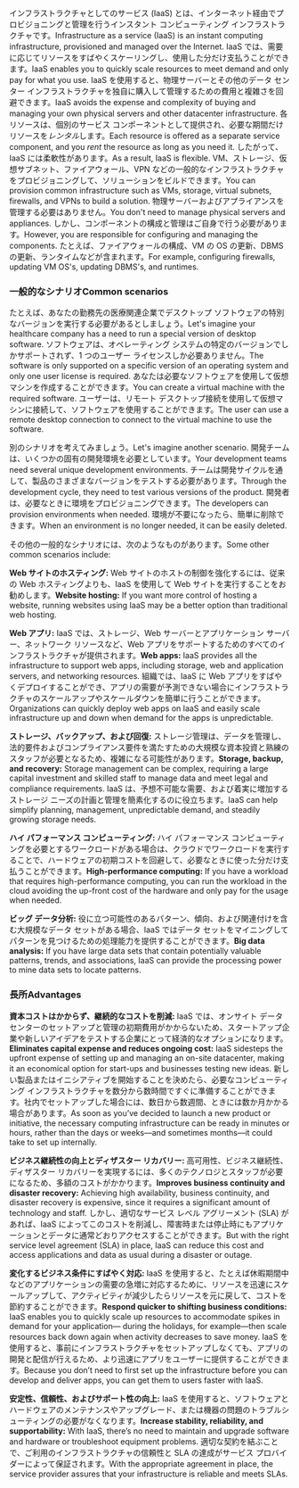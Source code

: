 <span data-ttu-id="11d46-101">インフラストラクチャとしてのサービス (IaaS) とは、インターネット経由でプロビジョニングと管理を行うインスタント コンピューティング インフラストラクチャです。</span><span class="sxs-lookup"><span data-stu-id="11d46-101">Infrastructure as a service (IaaS) is an instant computing infrastructure, provisioned and managed over the Internet.</span></span> <span data-ttu-id="11d46-102">IaaS では、需要に応じてリソースをすばやくスケーリングし、使用した分だけ支払うことができます。</span><span class="sxs-lookup"><span data-stu-id="11d46-102">IaaS enables you to quickly scale resources to meet demand and only pay for what you use.</span></span> <span data-ttu-id="11d46-103">IaaS を使用すると、物理サーバーとその他のデータ センター インフラストラクチャを独自に購入して管理するための費用と複雑さを回避できます。</span><span class="sxs-lookup"><span data-stu-id="11d46-103">IaaS avoids the expense and complexity of buying and managing your own physical servers and other datacenter infrastructure.</span></span> <span data-ttu-id="11d46-104">各リソースは、個別のサービス コンポーネントとして提供され、必要な期間だけリソースを*レンタル*します。</span><span class="sxs-lookup"><span data-stu-id="11d46-104">Each resource is offered as a separate service component, and you *rent* the resource as long as you need it.</span></span> <span data-ttu-id="11d46-105">したがって、IaaS には柔軟性があります。</span><span class="sxs-lookup"><span data-stu-id="11d46-105">As a result, IaaS is flexible.</span></span> <span data-ttu-id="11d46-106">VM、ストレージ、仮想サブネット、ファイアウォール、VPN などの一般的なインフラストラクチャをプロビジョニングして、ソリューションをビルドできます。</span><span class="sxs-lookup"><span data-stu-id="11d46-106">You can provision common infrastructure such as VMs, storage, virtual subnets, firewalls, and VPNs to build a solution.</span></span> <span data-ttu-id="11d46-107">物理サーバーおよびアプライアンスを管理する必要はありません。</span><span class="sxs-lookup"><span data-stu-id="11d46-107">You don't need to manage physical servers and appliances.</span></span> <span data-ttu-id="11d46-108">しかし、コンポーネントの構成と管理はご自身で行う必要があります。</span><span class="sxs-lookup"><span data-stu-id="11d46-108">However, you are responsible for configuring and managing the components.</span></span> <span data-ttu-id="11d46-109">たとえば、ファイアウォールの構成、VM の OS の更新、DBMS の更新、ランタイムなどが含まれます。</span><span class="sxs-lookup"><span data-stu-id="11d46-109">For example, configuring firewalls, updating VM OS's, updating DBMS's, and runtimes.</span></span>

### <a name="common-scenarios"></a><span data-ttu-id="11d46-110">一般的なシナリオ</span><span class="sxs-lookup"><span data-stu-id="11d46-110">Common scenarios</span></span> 

<span data-ttu-id="11d46-111">たとえば、あなたの勤務先の医療関連企業でデスクトップ ソフトウェアの特別なバージョンを実行する必要があるとしましょう。</span><span class="sxs-lookup"><span data-stu-id="11d46-111">Let's imagine your healthcare company has a need to run a special version of desktop software.</span></span> <span data-ttu-id="11d46-112">ソフトウェアは、オペレーティング システムの特定のバージョンでしかサポートされず、1 つのユーザー ライセンスしか必要ありません。</span><span class="sxs-lookup"><span data-stu-id="11d46-112">The software is only supported on a specific version of an operating system and only one user license is required.</span></span> <span data-ttu-id="11d46-113">あなたは必要なソフトウェアを使用して仮想マシンを作成することができます。</span><span class="sxs-lookup"><span data-stu-id="11d46-113">You can create a virtual machine with the required software.</span></span> <span data-ttu-id="11d46-114">ユーザーは、リモート デスクトップ接続を使用して仮想マシンに接続して、ソフトウェアを使用することができます。</span><span class="sxs-lookup"><span data-stu-id="11d46-114">The user can use a remote desktop connection to connect to the virtual machine to use the software.</span></span>

<span data-ttu-id="11d46-115">別のシナリオを考えてみましょう。</span><span class="sxs-lookup"><span data-stu-id="11d46-115">Let's imagine another scenario.</span></span> <span data-ttu-id="11d46-116">開発チームは、いくつかの固有の開発環境を必要としています。</span><span class="sxs-lookup"><span data-stu-id="11d46-116">Your development teams need several unique development environments.</span></span> <span data-ttu-id="11d46-117">チームは開発サイクルを通して、製品のさまざまなバージョンをテストする必要があります。</span><span class="sxs-lookup"><span data-stu-id="11d46-117">Through the development cycle, they need to test various versions of the product.</span></span> <span data-ttu-id="11d46-118">開発者は、必要なときに環境をプロビジョニングできます。</span><span class="sxs-lookup"><span data-stu-id="11d46-118">The developers can provision environments when needed.</span></span> <span data-ttu-id="11d46-119">環境が不要になったら、簡単に削除できます。</span><span class="sxs-lookup"><span data-stu-id="11d46-119">When an environment is no longer needed, it can be easily deleted.</span></span>

<span data-ttu-id="11d46-120">その他の一般的なシナリオには、次のようなものがあります。</span><span class="sxs-lookup"><span data-stu-id="11d46-120">Some other common scenarios include:</span></span>

<span data-ttu-id="11d46-121">**Web サイトのホスティング:** Web サイトのホストの制御を強化するには、従来の Web ホスティングよりも、IaaS を使用して Web サイトを実行することをお勧めします。</span><span class="sxs-lookup"><span data-stu-id="11d46-121">**Website hosting:** If you want more control of hosting a website, running websites using IaaS may be a better option than traditional web hosting.</span></span>

<span data-ttu-id="11d46-122">**Web アプリ:** IaaS では、ストレージ、Web サーバーとアプリケーション サーバー、ネットワーク リソースなど、Web アプリをサポートするためのすべてのインフラストラクチャが提供されます。</span><span class="sxs-lookup"><span data-stu-id="11d46-122">**Web apps:** IaaS provides all the infrastructure to support web apps, including storage, web and application servers, and networking resources.</span></span> <span data-ttu-id="11d46-123">組織では、IaaS に Web アプリをすばやくデプロイすることができ、アプリの需要が予測できない場合にインフラストラクチャのスケールアップやスケールダウンを簡単に行うことができます。</span><span class="sxs-lookup"><span data-stu-id="11d46-123">Organizations can quickly deploy web apps on IaaS and easily scale infrastructure up and down when demand for the apps is unpredictable.</span></span>

<span data-ttu-id="11d46-124">**ストレージ、バックアップ、および回復:** ストレージ管理は、データを管理し、法的要件およびコンプライアンス要件を満たすための大規模な資本投資と熟練のスタッフが必要となるため、複雑になる可能性があります。</span><span class="sxs-lookup"><span data-stu-id="11d46-124">**Storage, backup, and recovery:** Storage management can be complex, requiring a large capital investment and skilled staff to manage data and meet legal and compliance requirements.</span></span> <span data-ttu-id="11d46-125">IaaS は、予想不可能な需要、および着実に増加するストレージ ニーズの計画と管理を簡素化するのに役立ちます。</span><span class="sxs-lookup"><span data-stu-id="11d46-125">IaaS can help simplify planning, management, unpredictable demand, and steadily growing storage needs.</span></span>

<span data-ttu-id="11d46-126">**ハイ パフォーマンス コンピューティング:** ハイ パフォーマンス コンピューティングを必要とするワークロードがある場合は、クラウドでワークロードを実行することで、ハードウェアの初期コストを回避して、必要なときに使った分だけ支払うことができます。</span><span class="sxs-lookup"><span data-stu-id="11d46-126">**High-performance computing:** If you have a workload that requires high-performance computing, you can run the workload in the cloud avoiding the up-front cost of the hardware and only pay for the usage when needed.</span></span> 

<span data-ttu-id="11d46-127">**ビッグ データ分析:** 役に立つ可能性のあるパターン、傾向、および関連付けを含む大規模なデータ セットがある場合、IaaS ではデータ セットをマイニングしてパターンを見つけるための処理能力を提供することができます。</span><span class="sxs-lookup"><span data-stu-id="11d46-127">**Big data analysis:** If you have large data sets that contain potentially valuable patterns, trends, and associations, IaaS can provide the processing power to mine data sets to locate patterns.</span></span>

### <a name="advantages"></a><span data-ttu-id="11d46-128">長所</span><span class="sxs-lookup"><span data-stu-id="11d46-128">Advantages</span></span>

<span data-ttu-id="11d46-129">**資本コストはかからず、継続的なコストを削減:** IaaS では、オンサイト データ センターのセットアップと管理の初期費用がかからないため、スタートアップ企業や新しいアイデアをテストする企業にとって経済的なオプションになります。</span><span class="sxs-lookup"><span data-stu-id="11d46-129">**Eliminates capital expense and reduces ongoing cost:** IaaS sidesteps the upfront expense of setting up and managing an on-site datacenter, making it an economical option for start-ups and businesses testing new ideas.</span></span> <span data-ttu-id="11d46-130">新しい製品またはイニシアティブを開始することを決めたら、必要なコンピューティング インフラストラクチャを数分から数時間ですぐに準備することができます。社内でセットアップした場合には、数日から数週間、ときには数か月かかる場合があります。</span><span class="sxs-lookup"><span data-stu-id="11d46-130">As soon as you’ve decided to launch a new product or initiative, the necessary computing infrastructure can be ready in minutes or hours, rather than the days or weeks—and sometimes months—it could take to set up internally.</span></span>

<span data-ttu-id="11d46-131">**ビジネス継続性の向上とディザスター リカバリー:** 高可用性、ビジネス継続性、ディザスター リカバリーを実現するには、多くのテクノロジとスタッフが必要になるため、多額のコストがかかります。</span><span class="sxs-lookup"><span data-stu-id="11d46-131">**Improves business continuity and disaster recovery:** Achieving high availability, business continuity, and disaster recovery is expensive, since it requires a significant amount of technology and staff.</span></span> <span data-ttu-id="11d46-132">しかし、適切なサービス レベル アグリーメント (SLA) があれば、IaaS によってこのコストを削減し、障害時または停止時にもアプリケーションとデータに通常どおりアクセスすることができます。</span><span class="sxs-lookup"><span data-stu-id="11d46-132">But with the right service level agreement (SLA) in place, IaaS can reduce this cost and access applications and data as usual during a disaster or outage.</span></span>

<span data-ttu-id="11d46-133">**変化するビジネス条件にすばやく対応:** IaaS を使用すると、たとえば休暇期間中などのアプリケーションの需要の急増に対応するために、リソースを迅速にスケールアップして、アクティビティが減少したらリソースを元に戻して、コストを節約することができます。</span><span class="sxs-lookup"><span data-stu-id="11d46-133">**Respond quicker to shifting business conditions:** IaaS enables you to quickly scale up resources to accommodate spikes in demand for your application— during the holidays, for example—then scale resources back down again when activity decreases to save money.</span></span> <span data-ttu-id="11d46-134">IaaS を使用すると、事前にインフラストラクチャをセットアップしなくても、アプリの開発と配信が行えるため、より迅速にアプリをユーザーに提供することができます。</span><span class="sxs-lookup"><span data-stu-id="11d46-134">Because you don’t need to first set up the infrastructure before you can develop and deliver apps, you can get them to users faster with IaaS.</span></span>

<span data-ttu-id="11d46-135">**安定性、信頼性、およびサポート性の向上:** IaaS を使用すると、ソフトウェアとハードウェアのメンテナンスやアップグレード、または機器の問題のトラブルシューティングの必要がなくなります。</span><span class="sxs-lookup"><span data-stu-id="11d46-135">**Increase stability, reliability, and supportability:** With IaaS, there’s no need to maintain and upgrade software and hardware or troubleshoot equipment problems.</span></span> <span data-ttu-id="11d46-136">適切な契約を結ぶことで、ご利用のインフラストラクチャの信頼性と SLA の達成がサービス プロバイダーによって保証されます。</span><span class="sxs-lookup"><span data-stu-id="11d46-136">With the appropriate agreement in place, the service provider assures that your infrastructure is reliable and meets SLAs.</span></span>
